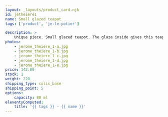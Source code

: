```yaml
---
layout: _layouts/product_card.njk
id: jetheiere1
name: Small glazed teapot
tags: ['product', 'je-le-potier']

description: >
    Unique piece. Small glazed teapot. The glaze inside gives this teapot a certain versatility. The pouring is fast and fluid.
photos:
    - jerome_theiere_1-a.jpg
    - jerome_theiere_1-b.jpg
    - jerome_theiere_1-c.jpg
    - jerome_theiere_1-d.jpg
    - jerome_theiere_1-e.jpg
price: 142.00
stock: 1
weight: 220
shipping_type: colis_base
shipping_point: 5
options:
    capacity: 80 ml
eleventyComputed:
    title: '{{ tags }} - {{ name }}'
---
```

